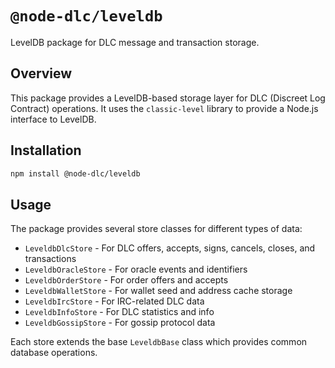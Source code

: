 # `@node-dlc/leveldb`

LevelDB package for DLC message and transaction storage.

## Overview

This package provides a LevelDB-based storage layer for DLC (Discreet Log Contract) operations. It uses the `classic-level` library to provide a Node.js interface to LevelDB.

## Installation

```bash
npm install @node-dlc/leveldb
```

## Usage

The package provides several store classes for different types of data:

- `LeveldbDlcStore` - For DLC offers, accepts, signs, cancels, closes, and transactions
- `LeveldbOracleStore` - For oracle events and identifiers
- `LeveldbOrderStore` - For order offers and accepts
- `LeveldbWalletStore` - For wallet seed and address cache storage
- `LeveldbIrcStore` - For IRC-related DLC data
- `LeveldbInfoStore` - For DLC statistics and info
- `LeveldbGossipStore` - For gossip protocol data

Each store extends the base `LeveldbBase` class which provides common database operations.
